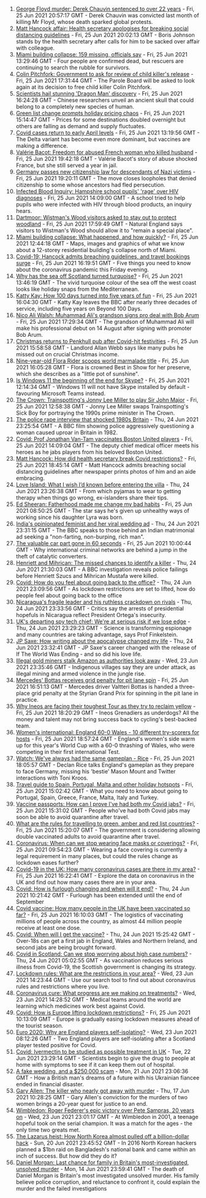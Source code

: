 1. [George Floyd murder: Derek Chauvin sentenced to over 22 years](https://www.bbc.co.uk/news/world-us-canada-57618356) - Fri, 25 Jun 2021 20:57:17 GMT - Derek Chauvin was convicted last month of killing Mr Floyd, whose death sparked global protests.
2. [Matt Hancock affair: Health secretary apologises for breaking social distancing guidelines](https://www.bbc.co.uk/news/uk-politics-57612441) - Fri, 25 Jun 2021 20:02:13 GMT - Boris Johnson stands by the health secretary after calls for him to be sacked over affair with colleague.
3. [Miami building collapse: 159 missing, officials say](https://www.bbc.co.uk/news/world-us-canada-57606232) - Fri, 25 Jun 2021 13:29:46 GMT - Four people are confirmed dead, but rescuers are continuing to search the rubble for survivors.
4. [Colin Pitchfork: Government to ask for review of child killer's release](https://www.bbc.co.uk/news/uk-england-leicestershire-57429092) - Fri, 25 Jun 2021 17:31:44 GMT - The Parole Board will be asked to look again at its decision to free child killer Colin Pitchfork.
5. [Scientists hail stunning 'Dragon Man' discovery](https://www.bbc.co.uk/news/science-environment-57432104) - Fri, 25 Jun 2021 16:24:28 GMT - Chinese researchers unveil an ancient skull that could belong to a completely new species of human.
6. [Green list change prompts holiday pricing chaos](https://www.bbc.co.uk/news/business-57610736) - Fri, 25 Jun 2021 15:14:47 GMT - Prices for some destinations doubled overnight but others are falling as demand and supply fluctuates.
7. [Covid cases return to early April levels](https://www.bbc.co.uk/news/health-57610999) - Fri, 25 Jun 2021 13:19:56 GMT - The Delta variant has become even more dominant, but vaccines are making a difference.
8. [Valérie Bacot: Freedom for abused French woman who killed husband](https://www.bbc.co.uk/news/world-europe-57609494) - Fri, 25 Jun 2021 19:42:18 GMT - Valérie Bacot's story of abuse shocked France, but she still served a year in jail.
9. [Germany passes new citizenship law for descendants of Nazi victims](https://www.bbc.co.uk/news/world-europe-57618755) - Fri, 25 Jun 2021 19:20:11 GMT - The move closes loopholes that denied citizenship to some whose ancestors had fled persecution.
10. [Infected Blood Inquiry: Hampshire school pupils' 'rage' over HIV diagnoses](https://www.bbc.co.uk/news/uk-england-hampshire-57613087) - Fri, 25 Jun 2021 14:09:00 GMT - A school tried to help pupils who were infected with HIV through blood products, an inquiry hears.
11. [Dartmoor: Wistman's Wood visitors asked to stay out to protect woodland](https://www.bbc.co.uk/news/uk-england-devon-57602915) - Fri, 25 Jun 2021 17:59:49 GMT - Natural England says visitors to Wistman's Wood should allow it to "remain a special place".
12. [Miami building collapse: What happened, and how quickly?](https://www.bbc.co.uk/news/world-us-canada-57609620) - Fri, 25 Jun 2021 12:44:18 GMT - Maps, images and graphics of what we know about a 12-storey residential building's collapse north of Miami.
13. [Covid-19: Hancock admits breaching guidelines, and travel bookings surge](https://www.bbc.co.uk/news/uk-57611971) - Fri, 25 Jun 2021 16:19:51 GMT - Five things you need to know about the coronavirus pandemic this Friday evening.
14. [Why has the sea off Scotland turned turquoise?](https://www.bbc.co.uk/news/uk-scotland-57609040) - Fri, 25 Jun 2021 13:46:19 GMT - The vivid turquoise colour of the sea off the west coast looks like holiday snaps from the Mediterranean.
15. [Katty Kay: How 100 days turned into five years of fun](https://www.bbc.co.uk/news/world-57598135) - Fri, 25 Jun 2021 16:04:30 GMT - Katty Kay leaves the BBC after nearly three decades of service, including five years on Beyond 100 Days.
16. [Nico Ali Walsh: Muhammad Ali's grandson signs pro deal with Bob Arum](https://www.bbc.co.uk/sport/boxing/57615386) - Fri, 25 Jun 2021 17:29:34 GMT - The grandson of Muhammad Ali will make his professional debut on 14 August after signing with promoter Bob Arum.
17. [Christmas returns to Penkhull pub after Covid-hit festivities](https://www.bbc.co.uk/news/uk-england-stoke-staffordshire-57584045) - Fri, 25 Jun 2021 15:58:58 GMT - Landlord Allan Webb says like many pubs he missed out on crucial Christmas income.
18. [Nine-year-old Flora Rider scoops world marmalade title](https://www.bbc.co.uk/news/uk-england-hampshire-57581729) - Fri, 25 Jun 2021 16:05:28 GMT - Flora is crowned Best in Show for her preserve, which she describes as a "little pot of sunshine".
19. [Is Windows 11 the beginning of the end for Skype?](https://www.bbc.co.uk/news/technology-57597352) - Fri, 25 Jun 2021 12:14:34 GMT - Windows 11 will not have Skype installed by default - favouring Microsoft Teams instead.
20. [The Crown: Trainspotting's Jonny Lee Miller to play Sir John Major](https://www.bbc.co.uk/news/entertainment-arts-57610233) - Fri, 25 Jun 2021 12:58:38 GMT - Jonny Lee Miller swaps Trainspotting's Sick Boy for portraying the 1990s prime minister in The Crown.
21. [The police rape interview that shocked 1980s Britain](https://www.bbc.co.uk/news/stories-57485617) - Thu, 24 Jun 2021 23:25:54 GMT - A BBC film showing police aggressively questioning a woman caused uproar in Britain in 1982.
22. [Covid: Prof Jonathan Van-Tam vaccinates Boston United players](https://www.bbc.co.uk/news/uk-england-lincolnshire-57601722) - Fri, 25 Jun 2021 14:09:04 GMT - The deputy chief medical officer meets his heroes as he jabs players from his beloved Boston United.
23. [Matt Hancock: How did health secretary break Covid restrictions?](https://www.bbc.co.uk/news/57611369) - Fri, 25 Jun 2021 18:45:14 GMT - Matt Hancock admits breaching social distancing guidelines after newspaper prints photos of him and an aide embracing.
24. [Love Island: What I wish I’d known before entering the villa](https://www.bbc.co.uk/news/newsbeat-57586214) - Thu, 24 Jun 2021 23:26:38 GMT - From which pyjamas to wear to getting therapy when things go wrong, ex-islanders share their tips.
25. [Ed Sheeran: Fatherhood made me change my bad habits](https://www.bbc.co.uk/news/entertainment-arts-57608153) - Fri, 25 Jun 2021 08:50:25 GMT - The star says he's given up unhealthy ways of working since his daughter Lyra was born.
26. [India's opinionated feminist and her viral wedding ad](https://www.bbc.co.uk/news/world-asia-india-57563720) - Thu, 24 Jun 2021 23:31:15 GMT - The BBC speaks to those behind an Indian matrimonial ad seeking a "non-farting, non-burping, rich man".
27. [The valuable car part gone in 60 seconds](https://www.bbc.co.uk/news/business-57542144) - Fri, 25 Jun 2021 10:00:44 GMT - Why international criminal networks are behind a jump in the theft of catalytic converters.
28. [Henriett and Mihrican: The missed chances to identify a killer](https://www.bbc.co.uk/news/uk-57597749) - Thu, 24 Jun 2021 21:30:03 GMT - A BBC investigation reveals police failings before Henriett Szucs and Mihrican Mustafa were killed.
29. [Covid: How do you feel about going back to the office?](https://www.bbc.co.uk/news/business-57427005) - Thu, 24 Jun 2021 23:09:56 GMT - As lockdown restrictions are set to lifted, how do people feel about going back to the office
30. [Nicaragua's fragile leader and his ruthless crackdown on rivals](https://www.bbc.co.uk/news/world-latin-america-57594114) - Thu, 24 Jun 2021 23:33:56 GMT - Critics say the arrests of presidential hopefuls in Nicaragua reflect President Ortega's insecurity.
31. [UK's departing spy tech chief: We're at serious risk if we lose edge](https://www.bbc.co.uk/news/uk-57517603) - Thu, 24 Jun 2021 23:29:23 GMT - Science is transforming espionage and many countries are taking advantage, says Prof Finkelstein.
32. [JP Saxe: How writing about the apocalypse changed my life](https://www.bbc.co.uk/news/entertainment-arts-57565981) - Thu, 24 Jun 2021 23:32:41 GMT - JP Saxe's career changed with the release of If The World Was Ending - and so did his love life.
33. [Illegal gold miners stalk Amazon as authorities look away](https://www.bbc.co.uk/news/world-latin-america-57157017) - Wed, 23 Jun 2021 23:35:46 GMT - Indigenous villages say they are under attack, as illegal mining and armed violence in the jungle rise.
34. [Mercedes' Bottas receives grid penalty for pit lane spin](https://www.bbc.co.uk/sport/formula1/57615056) - Fri, 25 Jun 2021 16:51:13 GMT - Mercedes driver Valtteri Bottas is handed a three-place grid penalty at the Styrian Grand Prix for spinning in the pit lane in practice.
35. [Why Ineos are facing their toughest Tour as they try to reclaim yellow](https://www.bbc.co.uk/sport/cycling/57606328) - Fri, 25 Jun 2021 18:20:29 GMT - Ineos Grenadiers as underdogs? All the money and talent may not bring success back to cycling's best-backed team.
36. [Women's international: England 60-0 Wales - 10 different try-scorers for hosts](https://www.bbc.co.uk/sport/rugby-league/57618524) - Fri, 25 Jun 2021 18:57:24 GMT - England's women's side warm up for this year's World Cup with a 60-0 thrashing of Wales, who were competing in their first international Test.
37. [Watch: We've always had the same gameplan - Rice](https://www.bbc.co.uk/sport/av/football/57618135) - Fri, 25 Jun 2021 18:05:57 GMT - Declan Rice talks England's gameplan as they prepare to face Germany, missing his 'bestie' Mason Mount and Twitter interactions with Toni Kroos.
38. [Travel guide to Spain, Portugal, Malta and other holiday hotspots](https://www.bbc.co.uk/news/explainers-56997931) - Fri, 25 Jun 2021 15:02:42 GMT - What you need to know about going to Portugal, Spain, Greece, France, Malta, Italy and Turkey.
39. [Vaccine passports: How can I prove I've had both my Covid jabs?](https://www.bbc.co.uk/news/explainers-55718553) - Fri, 25 Jun 2021 15:31:02 GMT - People who've had both Covid jabs may soon be able to avoid quarantine after travel.
40. [What are the rules for travelling to green, amber and red list countries?](https://www.bbc.co.uk/news/explainers-52544307) - Fri, 25 Jun 2021 15:20:07 GMT - The government is considering allowing double vaccinated adults to avoid quarantine after travel.
41. [Coronavirus: When can we stop wearing face masks or coverings?](https://www.bbc.co.uk/news/health-51205344) - Fri, 25 Jun 2021 09:54:23 GMT - Wearing a face covering is currently a legal requirement in many places, but could the rules change as lockdown eases further?
42. [Covid-19 in the UK: How many coronavirus cases are there in my area?](https://www.bbc.co.uk/news/uk-51768274) - Fri, 25 Jun 2021 16:22:41 GMT - Explore the data on coronavirus in the UK and find out how many cases there are in your area.
43. [Covid: How is furlough changing and when will it end?](https://www.bbc.co.uk/news/explainers-52135342) - Thu, 24 Jun 2021 10:21:42 GMT - Furlough has been extended until the end of September
44. [Covid vaccine: How many people in the UK have been vaccinated so far?](https://www.bbc.co.uk/news/health-55274833) - Fri, 25 Jun 2021 16:10:03 GMT - The logistics of vaccinating millions of people across the country, as almost 44 million people receive at least one dose.
45. [Covid: When will I get the vaccine?](https://www.bbc.co.uk/news/health-55045639) - Thu, 24 Jun 2021 15:25:42 GMT - Over-18s can get a first jab in England, Wales and Northern Ireland, and second jabs are being brought forward.
46. [Covid in Scotland: Can we stop worrying about high case numbers?](https://www.bbc.co.uk/news/uk-scotland-57581952) - Thu, 24 Jun 2021 05:02:55 GMT - As vaccination reduces serious illness from Covid-19, the Scottish government is changing its strategy.
47. [Lockdown rules: What are the restrictions in your area?](https://www.bbc.co.uk/news/uk-54373904) - Wed, 23 Jun 2021 14:23:44 GMT - Use our search tool to find out about coronavirus rules and restrictions where you live.
48. [Coronavirus cure: What progress are we making on treatments?](https://www.bbc.co.uk/news/health-52354520) - Wed, 23 Jun 2021 14:28:52 GMT - Medical teams around the world are learning which medicines work best against Covid.
49. [Covid: How is Europe lifting lockdown restrictions?](https://www.bbc.co.uk/news/explainers-53640249) - Fri, 25 Jun 2021 10:13:09 GMT - Europe is gradually easing lockdown measures ahead of the tourist season.
50. [Euro 2020: Why are England players self-isolating?](https://www.bbc.co.uk/news/explainers-57568450) - Wed, 23 Jun 2021 08:12:26 GMT - Two England players are self-isolating after a Scotland player tested positive for Covid.
51. [Covid: Ivermectin to be studied as possible treatment in UK](https://www.bbc.co.uk/news/health-57570377) - Tue, 22 Jun 2021 23:29:14 GMT - Scientists begin to give the drug to people at home with symptoms to see if it can keep them out of hospital.
52. [A fake wedding, and a $250,000 scam](https://www.bbc.co.uk/news/world-europe-57358241) - Mon, 21 Jun 2021 23:06:36 GMT - How a British man's dreams of a future with his Ukrainian fiancee ended in financial disaster.
53. [Gary Allen: The killer who nearly got away with murder](https://www.bbc.co.uk/news/uk-england-57331321) - Thu, 17 Jun 2021 10:28:25 GMT - Gary Allen's conviction for the murders of two women brings a 20-year quest for justice to an end.
54. [Wimbledon: Roger Federer's epic victory over Pete Sampras, 20 years on](https://www.bbc.co.uk/sport/tennis/57514035) - Wed, 23 Jun 2021 23:01:17 GMT - At Wimbledon in 2001, a teenage hopeful took on the serial champion. It was a match for the ages - the only time two greats met.
55. [The Lazarus heist: How North Korea almost pulled off a billion-dollar hack](https://www.bbc.co.uk/news/stories-57520169) - Sun, 20 Jun 2021 23:45:52 GMT - In 2016 North Korean hackers planned a $1bn raid on Bangladesh's national bank and came within an inch of success. But how did they do it?
56. [Daniel Morgan: Last chance for family in Britain's most-investigated, unsolved murder](https://www.bbc.co.uk/news/uk-57073302) - Mon, 14 Jun 2021 23:59:41 GMT - The death of Daniel Morgan is Britain's most investigated unsolved murder. His family believe police corruption, and reluctance to confront it, could explain the murder and the failed investigations
